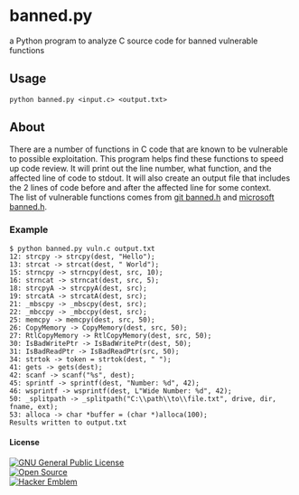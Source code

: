 # banned.py
a Python program to analyze C source code for banned vulnerable functions

## Usage
`python banned.py <input.c> <output.txt>`

## About
There are a number of functions in C code that are known to be vulnerable to possible exploitation. This program helps find these functions to speed up code review. It will print out the line number, what function, and the affected line of code to stdout. It will also create an output file that includes the 2 lines of code before and after the affected line for some context.  
The list of vulnerable functions comes from [git banned.h](https://github.com/git/git/blob/master/banned.h) and [microsoft banned.h](https://github.com/x509cert/banned/tree/master).

### Example
```
$ python banned.py vuln.c output.txt
12: strcpy -> strcpy(dest, "Hello");
13: strcat -> strcat(dest, " World");
15: strncpy -> strncpy(dest, src, 10);
16: strncat -> strncat(dest, src, 5);
18: strcpyA -> strcpyA(dest, src);
19: strcatA -> strcatA(dest, src);
21: _mbscpy -> _mbscpy(dest, src);
22: _mbccpy -> _mbccpy(dest, src);
25: memcpy -> memcpy(dest, src, 50);
26: CopyMemory -> CopyMemory(dest, src, 50);
27: RtlCopyMemory -> RtlCopyMemory(dest, src, 50);
30: IsBadWritePtr -> IsBadWritePtr(dest, 50);
31: IsBadReadPtr -> IsBadReadPtr(src, 50);
34: strtok -> token = strtok(dest, " ");
41: gets -> gets(dest);
42: scanf -> scanf("%s", dest);
45: sprintf -> sprintf(dest, "Number: %d", 42);
46: wsprintf -> wsprintf(dest, L"Wide Number: %d", 42);
50: _splitpath -> _splitpath("C:\\path\\to\\file.txt", drive, dir, fname, ext);
53: alloca -> char *buffer = (char *)alloca(100);
Results written to output.txt
```

#### License
[![GNU General Public License](https://www.gnu.org/graphics/gplv3-88x31.png)](https://www.gnu.org/licenses/gpl-3.0.en.html)\
[![Open Source](http://www.ipol.im/static/badges/open-source.png)](http://www.gnu.org/licenses/gpl.html)\
[![Hacker Emblem](http://catb.org/hacker-emblem/hacker.png)](http://www.catb.org/hacker-emblem/)
